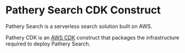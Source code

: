# Pathery Search CDK Construct

Pathery Search is a serverless search solution built on AWS.

Pathery CDK is an [AWS CDK][aws-cdk] construct that packages the infrastructure required to deploy Pathery Search.

[aws-cdk]: https://github.com/aws/aws-cdk
